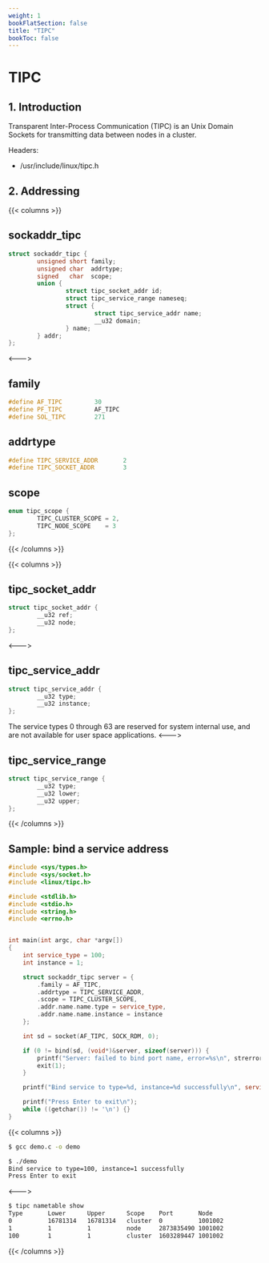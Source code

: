 ```yaml
---
weight: 1
bookFlatSection: false
title: "TIPC"
bookToc: false
---
```


# TIPC
## 1. Introduction
Transparent Inter-Process Communication (TIPC) is an Unix Domain Sockets for transmitting data between nodes in a cluster.

Headers:
- /usr/include/linux/tipc.h

## 2. Addressing
{{< columns >}}
## sockaddr_tipc
```c++
struct sockaddr_tipc {
        unsigned short family;
        unsigned char  addrtype;
        signed   char  scope;
        union {
                struct tipc_socket_addr id;
                struct tipc_service_range nameseq;
                struct {
                        struct tipc_service_addr name;
                        __u32 domain;
                } name;
        } addr;
};
```
<--->
## family
```c++
#define AF_TIPC         30
#define PF_TIPC         AF_TIPC
#define SOL_TIPC        271
```

## addrtype
```c++
#define TIPC_SERVICE_ADDR       2
#define TIPC_SOCKET_ADDR        3
```

## scope
```c++
enum tipc_scope {
        TIPC_CLUSTER_SCOPE = 2,
        TIPC_NODE_SCOPE    = 3
};
```
{{< /columns >}}


{{< columns >}}
## tipc_socket_addr
```c++
struct tipc_socket_addr {
        __u32 ref;
        __u32 node;
};

```
<--->
## tipc_service_addr
```c++
struct tipc_service_addr {
        __u32 type;
        __u32 instance;
};
```
The service types 0 through 63 are reserved for system internal use, and are not available for user space applications.
<--->
## tipc_service_range
```c++
struct tipc_service_range {
        __u32 type;
        __u32 lower;
        __u32 upper;
};
```
{{< /columns >}}

## Sample: bind a service address
```c++
#include <sys/types.h>
#include <sys/socket.h>
#include <linux/tipc.h>

#include <stdlib.h>
#include <stdio.h>
#include <string.h>
#include <errno.h>


int main(int argc, char *argv[])
{
	int service_type = 100;
	int instance = 1;

	struct sockaddr_tipc server = {
		.family = AF_TIPC,
		.addrtype = TIPC_SERVICE_ADDR,
		.scope = TIPC_CLUSTER_SCOPE,
		.addr.name.name.type = service_type,
		.addr.name.name.instance = instance
	};

	int sd = socket(AF_TIPC, SOCK_RDM, 0);

	if (0 != bind(sd, (void*)&server, sizeof(server))) {
		printf("Server: failed to bind port name, error=%s\n", strerror(errno));
		exit(1);
	}

	printf("Bind service to type=%d, instance=%d successfully\n", service_type, instance);

	printf("Press Enter to exit\n");
	while ((getchar()) != '\n') {}
}
```

{{< columns >}}
```sh
$ gcc demo.c -o demo

$ ./demo
Bind service to type=100, instance=1 successfully
Press Enter to exit
```
<--->
```sh
$ tipc nametable show
Type       Lower      Upper      Scope    Port       Node
0          16781314   16781314   cluster  0          1001002
1          1          1          node     2873835490 1001002
100        1          1          cluster  1603289447 1001002
```
{{< /columns >}}
